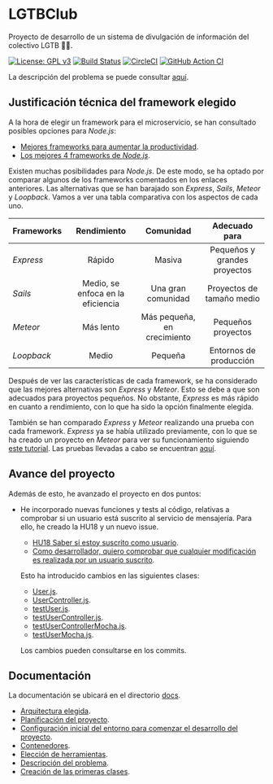 # LGTBClub

Proyecto de desarrollo de un sistema de divulgación de información del colectivo LGTB :rainbow_flag:.

[![License: GPL v3](https://img.shields.io/badge/License-GPLv3-blue.svg)](https://www.gnu.org/licenses/gpl-3.0) [![Build Status](https://travis-ci.com/aure-nogueras/LGTBClub.svg?branch=main)](https://travis-ci.com/github/aure-nogueras/LGTBClub) [![CircleCI](https://circleci.com/gh/aure-nogueras/LGTBClub.svg?style=shield)](https://app.circleci.com/pipelines/github/aure-nogueras/LGTBClub?branch=main) [![GitHub Action CI](https://github.com/aure-nogueras/LGTBClub/workflows/Node.js%20CI/badge.svg)](https://github.com/aure-nogueras/LGTBClub/actions)

La descripción del problema se puede consultar [aquí](https://aure-nogueras.github.io/LGTBClub/docs/descripcion_problema).

## Justificación técnica del framework elegido

A la hora de elegir un framework para el microservicio, se han consultado posibles opciones para *Node.js*:

- [Mejores frameworks para aumentar la productividad](http://developinginspanish.com/2019/12/20/los-mejores-frameworks-de-node-js-para-aumentar-la-productividad/).
- [Los mejores 4 frameworks de *Node.js*](https://rapidapi.com/blog/best-nodejs-frameworks/).

Existen muchas posibilidades para *Node.js*. De este modo, se ha optado por comparar algunos de los frameworks comentados en los enlaces anteriores. Las alternativas que se han barajado son *Express*, *Sails*, *Meteor* y *Loopback*. Vamos a ver una tabla comparativa con los aspectos de cada uno. 

| Frameworks    | Rendimiento   | Comunidad     | Adecuado para |
| ------------- |:-------------:|:-------------:|:-------------:|
| *Express*     | Rápido        | Masiva        | Pequeños y grandes proyectos |
| *Sails*       | Medio, se enfoca en la eficiencia         | Una gran comunidad | Proyectos de tamaño medio |
| *Meteor*      | Más lento     | Más pequeña, en crecimiento| Pequeños proyectos |
| *Loopback*    | Medio         | Pequeña       | Entornos de producción |

Después de ver las características de cada framework, se ha considerado que las mejores alternativas son *Express* y *Meteor*. Esto se debe a que son adecuados para proyectos pequeños. No obstante, *Express* es más rápido en cuanto a rendimiento, con lo que ha sido la opción finalmente elegida. 

También se han comparado *Express* y *Meteor* realizando una prueba con cada framework. *Express* ya se había utilizado previamente, con lo que se ha creado un proyecto en *Meteor* para ver su funcionamiento siguiendo [este tutorial](https://www.codementor.io/@codeforgeek/rest-crud-operation-using-meteor-du10808m5). Las pruebas llevadas a cabo se encuentran [aquí](https://github.com/aure-nogueras/EjerciciosCC/tree/main/Tema5).


## Avance del proyecto

Además de esto, he avanzado el proyecto en dos puntos:

- He incorporado nuevas funciones y tests al código, relativas a comprobar si un usuario está suscrito al servicio de mensajería. Para ello, he creado la HU18 y un nuevo issue.
	- [HU18 Saber si estoy suscrito como usuario](https://github.com/aure-nogueras/LGTBClub/issues/56).
	- [Como desarrollador, quiero comprobar que cualquier modificación es realizada por un usuario suscrito](https://github.com/aure-nogueras/LGTBClub/issues/55).
  
  Esto ha introducido cambios en las siguientes clases:
  
  	- [User.js](https://github.com/aure-nogueras/LGTBClub/blob/main/src/UserManagement/User.js).
  	- [UserController.js](https://github.com/aure-nogueras/LGTBClub/blob/main/src/UserManagement/UserController.js).
  	- [testUser.js](https://github.com/aure-nogueras/LGTBClub/blob/main/src/UserManagement/testUser.js).
  	- [testUserController.js](https://github.com/aure-nogueras/LGTBClub/blob/main/src/UserManagement/testUserController.js).
  	- [testUserControllerMocha.js](https://github.com/aure-nogueras/LGTBClub/blob/main/src/UserManagement/testUserControllerMocha.js).
  	- [testUserMocha.js](https://github.com/aure-nogueras/LGTBClub/blob/main/src/UserManagement/testUserMocha.js).

  Los cambios pueden consultarse en los commits.

## Documentación

La documentación se ubicará en el directorio [docs](https://github.com/aure-nogueras/ProyectoCC/tree/main/docs). 
- [Arquitectura elegida](https://aure-nogueras.github.io/LGTBClub/docs/arquitectura).
- [Planificación del proyecto](https://aure-nogueras.github.io/LGTBClub/docs/planificacion).
- [Configuración inicial del entorno para comenzar el desarrollo del proyecto](https://aure-nogueras.github.io/LGTBClub/docs/configuracion_entorno).
- [Contenedores](https://aure-nogueras.github.io/LGTBClub/docs/contenedores).
- [Elección de herramientas](https://aure-nogueras.github.io/LGTBClub/docs/eleccion_herramientas).
- [Descripción del problema](https://aure-nogueras.github.io/LGTBClub/docs/descripcion_problema).
- [Creación de las primeras clases](https://aure-nogueras.github.io/LGTBClub/docs/primeras_clases).


